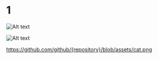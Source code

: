 # 1

![Alt text](https://raw.githubusercontent.com/capsule5000/1/master/1.png?raw=true "Title")

![Alt text](https://github.com/capsule5000/1/blob/main/1.png)

https://github.com/github/{repository}/blob/assets/cat.png 
